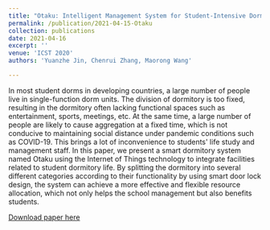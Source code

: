 ```yaml
---
title: "Otaku: Intelligent Management System for Student-Intensive Dormitory"
permalink: /publication/2021-04-15-Otaku
collection: publications
date: 2021-04-16
excerpt: ''
venue: 'ICST 2020'
authors: 'Yuanzhe Jin, Chenrui Zhang, Maorong Wang'

---
```

In most student dorms in developing countries, a large number of people live in single-function dorm units. The division of dormitory is too fixed, resulting in the dormitory often lacking functional spaces such as entertainment, sports, meetings, etc. At the same time, a large number of people are likely to cause aggregation at a fixed time, which is not conducive to maintaining social distance under pandemic conditions such as COVID-19. This brings a lot of inconvenience to students' life study and management staff.
In this paper, we present a smart dormitory system named Otaku using the Internet of Things technology to integrate facilities related to student dormitory life. By splitting the dormitory into several different categories according to their functionality by using smart door lock design, the system can achieve a more effective and flexible resource allocation, which not only helps the school management but also benefits students.

[Download paper here](http://arxiv.org/abs/2104.07630)
